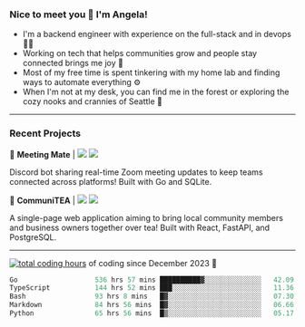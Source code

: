### Nice to meet you 👋 I'm Angela!

- I'm a backend engineer with experience on the full-stack and in devops 👩‍💻
- Working on tech that helps communities grow and people stay connected brings me joy 🤝
- Most of my free time is spent tinkering with my home lab and finding ways to automate everything ⚙️
- When I'm not at my desk, you can find me in the forest or exploring the cozy nooks and crannies of Seattle 🧋

---

### Recent Projects

👾 **Meeting Mate** | [![](https://img.shields.io/badge/Code-violet.svg?style=flat-square)](https://github.com/angelajfisher/meeting-mate) [![](https://img.shields.io/badge/Site-violet.svg?style=flat-square)](https://angelajfisher.com/projects/meeting-mate)

Discord bot sharing real-time Zoom meeting updates to keep teams connected across platforms! Built with Go and SQLite.

🍵 **CommuniTEA** | [![](https://img.shields.io/badge/Code-green.svg?style=flat-square)](https://gitlab.com/angelajfisher/communiTEA) [![](https://img.shields.io/badge/Demo-green.svg?style=flat-square)](https://angelajfisher.gitlab.io/communiTEA/)

A single-page web application aiming to bring local community members and business owners together over tea!  Built with React, FastAPI, and PostgreSQL.

---

<a href="https://wakatime.com/@018c1e94-8745-411f-aea1-f33be044d952"><img src="https://wakatime.com/badge/user/018c1e94-8745-411f-aea1-f33be044d952.svg?style=flat-square" alt="total coding hours" /></a> of coding since December 2023 🌊<br>
<!--START_SECTION:waka-->

```go
Go                   536 hrs 57 mins ██████████▓░░░░░░░░░░░░░░   42.09 %
TypeScript           144 hrs 52 mins ███░░░░░░░░░░░░░░░░░░░░░░   11.36 %
Bash                 93 hrs 8 mins   █▓░░░░░░░░░░░░░░░░░░░░░░░   07.30 %
Markdown             84 hrs 56 mins  █▓░░░░░░░░░░░░░░░░░░░░░░░   06.66 %
Python               65 hrs 56 mins  █▒░░░░░░░░░░░░░░░░░░░░░░░   05.17 %
```

<!--END_SECTION:waka--> 
